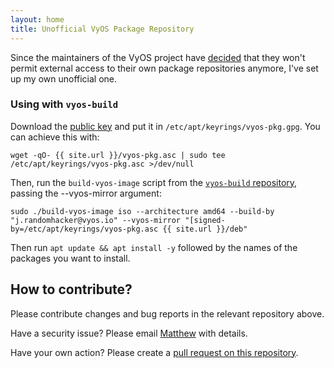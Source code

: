 ```yaml
---
layout: home
title: Unofficial VyOS Package Repository
---
```

Since the maintainers of the VyOS project have [decided](https://blog.vyos.io/community-contributors-userbase-and-lts-builds) that they won't permit external access to their own package repositories anymore, I've set up my own unofficial one.

### Using with `vyos-build`

Download the [public key](vyos-pkg.gpg) and put it in
`/etc/apt/keyrings/vyos-pkg.gpg`. You can achieve this with:

```
wget -qO- {{ site.url }}/vyos-pkg.asc | sudo tee /etc/apt/keyrings/vyos-pkg.asc >/dev/null
```

Then, run the `build-vyos-image` script from the [`vyos-build` repository](), passing the --vyos-mirror argument:

```
sudo ./build-vyos-image iso --architecture amd64 --build-by "j.randomhacker@vyos.io" --vyos-mirror "[signed-by=/etc/apt/keyrings/vyos-pkg.asc {{ site.url }}/deb"
```

Then run `apt update && apt install -y` followed by the names of the packages you want to install.

## How to contribute?

Please contribute changes and bug reports in the relevant repository above.

Have a security issue? Please email [Matthew](mailto:matthew@kobayashi.au) with details.

Have your own action? Please create a [pull request on this repository](https://mattkobayashi.github.io/vyos-pkg.github.io/pulls).
